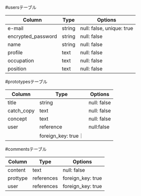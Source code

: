 #usersテーブル

| Column             | Type   | Options     |
| ------------------ | ------ | ----------- |
| e-mail             | string | null: false, unique: true|
| encrypted_password | string | null: false |
| name               | string | null: false |
| profile            | text   | null: false |
| occupation         | text   | null: false |
| position           | text   | null: false |


#prototypesテーブル

| Column             | Type   | Options     |
| ------------------ | --------- | ----------- |
| title              | string    | null: false |
| catch_copy         | text      | null: false |
| concept            | text      | null: false |
| user               | reference | null:false  |
                                 | foreign_key: true｜

#commentsテーブル

| Column             | Type       | Options     |
| ------------------ | ------     | ----------- |
| content            | text       | null: false |
| prottype           | references | foreign_key: true |
| user               | references | foreign_key: true |
